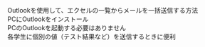 Outlookを使用して、エクセルの一覧からメールを一括送信する方法  
PCにOutlookをインストール  
PCのOutlookを起動する必要はありません  
各学生に個別の値（テスト結果など）を送信するときに便利
